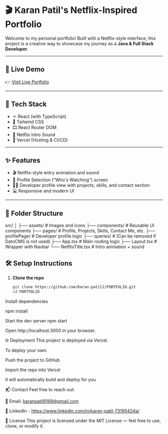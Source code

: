 # 🎬 Karan Patil's Netflix-Inspired Portfolio

Welcome to my personal portfolio! Built with a Netflix-style interface, this project is a creative way to showcase my journey as a **Java & Full Stack Developer**.

---

## 🚀 Live Demo

👉 [Visit Live Portfolio](https://portfolio-livid-seven-81.vercel.app/)


---

## 🔧 Tech Stack

- ⚛️ React (with TypeScript)
- 💅 Tailwind CSS
- 🎞️ React Router DOM
- 🎵 Netflix Intro Sound
- 🔁 Vercel (Hosting & CI/CD)

---

## ✨ Features

- 🎬 Netflix-style entry animation and sound
- 🔐 Profile Selection ("Who's Watching") screen
- 🧑‍💻 Developer profile view with projects, skills, and contact section
- 💻 Responsive and modern UI

---

## 📁 Folder Structure

src/
│
├── assets/ # Images and icons
├── components/ # Reusable UI components
├── pages/ # Profile, Projects, Skills, Contact Me, etc.
├── profilePage/ # Developer profile logic
├── queries/ # (Can be removed if DatoCMS is not used)
├── App.tsx # Main routing logic
├── Layout.tsx # Wrapper with Navbar
└── NetflixTitle.tsx # Intro animation + sound

## 🛠️ Setup Instructions

1. **Clone the repo**
   ```bash
   git clone https://github.com/Karan-patil2/PORTFOLIO.git
   cd PORTFOLIO
Install dependencies

npm install

Start the dev server
npm start

Open http://localhost:3000 in your browser.

🌐 Deployment
This project is deployed via Vercel.

To deploy your own:

Push the project to GitHub

Import the repo into Vercel

It will automatically build and deploy for you

📬 Contact
Feel free to reach out:

📧 Email: karanpatil9169@gmail.com

💼 LinkedIn - https://www.linkedin.com/in/karan-patil-73195424a/

📄 License
This project is licensed under the MIT License — feel free to use, clone, or modify it.

